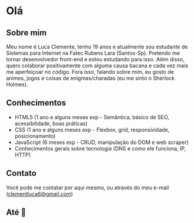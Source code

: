  # Olá
 
 
 ## Sobre mim
 Meu nome é Luca Clemente, tenho 19 anos e atualmente sou estudante de Sistemas para Internet na Fatec Rubens Lara (Santos-Sp). Pretendo me tornar desenvolvedor front-end e estou estudando para isso. Além disso, quero colaborar positivamente com alguma causa bacana e cada vez mais me aperfeiçoar no código. Fora isso, falando sobre mim, eu gosto de animes, jogos e coisas de enigmas/charadas (eu me sinto o Sherlock Holmes). 
 
 ## Conhecimentos
  - HTML5 (1 ano e alguns meses exp - Semântica, básico de SEO, acessibilidade, boas práticas)
  - CSS   (1 ano e  alguns meses exp - Flexbox, grid, responsividade, posicionamento)
  - JavaScript (6 meses exp - CRUD, manipulação do DOM e web scraper)
  - Conhecimentos gerais sobre tecnologia (DNS e como ele funciona, IP, HTTP)
  
  ## Contato
  Você pode me contatar por aqui mesmo, ou através do meu e-mail (clementluca6@gmail.com)
  
  ## Até 🤙

  

